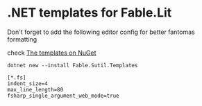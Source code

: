 # .NET templates for Fable.Lit

Don't forget to add the following editor config for better fantomas formatting

check [The templates on NuGet](https://www.nuget.org/packages/Fable.Sutil.Templates)

`dotnet new --install Fable.Sutil.Templates`

```editorconfig
[*.fs]
indent_size=4
max_line_length=80
fsharp_single_argument_web_mode=true
```
